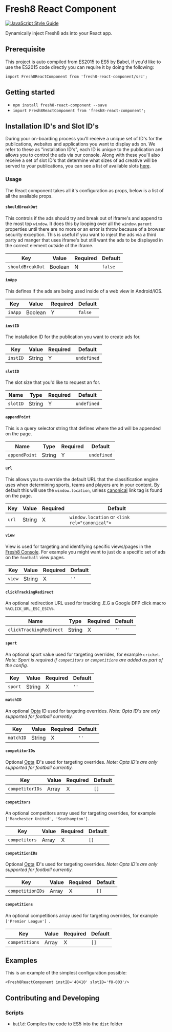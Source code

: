 # Fresh8 React Component
[![JavaScript Style Guide](https://img.shields.io/badge/code%20style-standard-brightgreen.svg)](http://standardjs.com/)

Dynamically inject Fresh8 ads into your React app.

## Prerequisite
This project is auto compiled from ES2015 to ES5 by Babel, if you'd like to use the ES2015 code directly you can require it by doing the following:
```
import Fresh8ReactComponent from 'fresh8-react-component/src';
```

## Getting started  
- `npm install fresh8-react-component --save`
- `import Fresh8ReactComponent from 'fresh8-react-component';`

## Installation ID's and Slot ID's
During your on-boarding process you'll receive a unique set of ID's for the publications, websites and applications you want to display ads on. We refer to these as "installation ID's", each ID is unique to the publication and allows you to control the ads via our console. Along with these you'll also receive a set of slot ID's that determine what sizes of ad creative will be served to your publications, you can see a list of available slots [here](https://console.fresh8.co/ad-slots).

### Usage
The React component takes all it's configuration as props, below is a list of all the available props.

#### `shouldBreakOut`
This controls if the ads should try and break out of iframe's and append to the most top `window`. It does this by looping over all the `window.parent` properties until there are no more or an error is throw because of a browser security exception. This is useful if you want to inject the ads via a third party ad manger that uses iframe's but still want the ads to be displayed in the correct element outside of the iframe.

| Key              | Value   | Required | Default |
|------------------|---------|----------|---------|
| `shouldBreakOut` | Boolean | N        | `false` |

#### `inApp`
This defines if the ads are being used inside of a web view in Android/iOS.

| Key     | Value   | Required | Default |
|---------|---------|----------|---------|
| `inApp` | Boolean | Y        | `false` |

#### `instID`
The installation ID for the publication you want to create ads for.

| Key      | Value   | Required | Default     |
|----------|---------|----------|-------------|
| `instID` | String  | Y        | `undefined` |

#### `slotID`
The slot size that you'd like to request an for.

| Name     | Type   | Required | Default     |
|----------|------- |----------|-------------|
| `slotID` | String | Y        | `undefined` |

#### `appendPoint`
This is a query selector string that defines where the ad will be appended on the page.

| Name          | Type   | Required | Default     |
|---------------|--------|----------|-------------|
| `appendPoint` | String | Y        | `undefined` |

#### `url`
This allows you to override the default URL that the classification engine uses when determining sports, teams and players are in your content. By default this will use the `window.location`, unless [canonical](https://support.google.com/webmasters/answer/139066?hl=en) link tag is found on the page.

| Key    | Value   | Required | Default                                       |
|--------|---------|----------|-----------------------------------------------|
| `url`  | String  | X        | `window.location` or `<link rel="canonical">` |

#### `view`
View is used for targeting and identifying specific views/pages in the [Fresh8 Console](https://console.fresh8.co). For example you might want to just do a specific set of ads on the `football` view pages.

| Key    | Value   | Required | Default |
|--------|---------|----------|---------|
| `view` | String  | X        | `''`    |

#### `clickTrackingRedirect`
An optional redirection URL used for tracking .E.G a Google DFP click macro `%%CLICK_URL_ESC_ESC%%`.

| Name                    | Type   | Required | Default |
|-------------------------|--------|----------|---------|
| `clickTrackingRedirect` | String | X        | `''`    |

#### `sport`
An optional sport value used for targeting overrides, for example `cricket`.
*Note: Sport is required if `competitors` or `competitions` are added as part of the config.*

| Key     | Value   | Required | Default |
|---------|---------|----------|---------|
| `sport` | String  | X        | `''`    |

#### `matchID`
An optional [Opta](http://www.optasports.com/) ID used for targeting overrides.
*Note: Opta ID's are only supported for football currently.*

| Key       | Value   | Required | Default |
|---------- |---------|----------|---------|
| `matchID` | String  | X        | `''`    |

#### `competitorIDs`
Optional [Opta](http://www.optasports.com/) ID's used for targeting overrides.
*Note: Opta ID's are only supported for football currently.*

| Key             | Value  | Required | Default |
|-----------------|--------|----------|---------|
| `competitorIDs` | Array  | X        | `[]`    |

#### `competitors`
An optional competitors array used for targeting overrides, for example `['Manchester United', 'Southampton']`.

| Key           | Value  | Required | Default |
|---------------|--------|----------|---------|
| `competitors` | Array  | X        | `[]`    |

#### `competitionIDs`
Optional [Opta](http://www.optasports.com/) ID's used for targeting overrides.
*Note: Opta ID's are only supported for football currently.*

| Key              | Value | Required | Default |
|------------------|-------|----------|---------|
| `competitionIDs` | Array | X        | `[]`    |

#### `competitions`
An optional competitions array used for targeting overrides, for example `['Premier League'] `.

| Key            | Value | Required | Default |
|----------------|-------|----------|---------|
| `competitions` | Array | X        | `[]`    |

## Examples
This is an example of the simplest configuration possible:
```
<Fresh8ReactComponent instID='40410' slotID='f8-003'/>
```

## Contributing and Developing

### Scripts
- `build`: Compiles the code to ES5 into the `dist` folder
